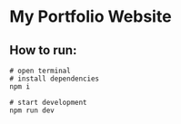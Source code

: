 # My Portfolio Website

## How to run:
```shell
# open terminal
# install dependencies
npm i

# start development
npm run dev

```